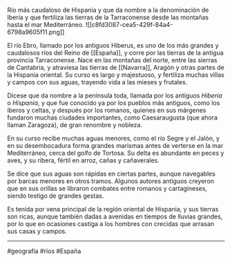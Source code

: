 Río más caudaloso de Hispania y que da nombre a la denominación de Iberia y que fertiliza las tierras de la Tarraconense desde las montañas hasta el mar Mediterráneo. 
![[c8fd3087-cea5-429f-84a4-6798a9605f11.png]]

El río Ebro, llamado por los antiguos Hiberus, es uno de los más grandes y caudalosos ríos del Reino de [[España]], y corre por las tierras de la antigua provincia Tarraconense. Nace en las montañas del norte, entre las sierras de Cantabria, y atraviesa las tierras de [[Navarra]], Aragón y otras partes de la Hispania oriental. Su curso es largo y majestuoso, y fertiliza muchas villas y campos con sus aguas, trayendo vida a las mieses y frutales.

Dícese que da nombre a la península toda, llamada por los antiguos _Hiberia_ o _Hispania_, y que fue conocido ya por los pueblos más antiguos, como los íberos y celtas, y después por los romanos, quienes en sus márgenes fundaron muchas ciudades importantes, como Caesaraugusta (que ahora llaman Zaragoza), de gran renombre y nobleza.

En su curso recibe muchas aguas menores, como el río Segre y el Jalón, y en su desembocadura forma grandes marismas antes de verterse en la mar Mediterráneo, cerca del golfo de Tortosa. Su delta es abundante en peces y aves, y su ribera, fértil en arroz, cañas y cañaverales.

Se dice que sus aguas son rápidas en ciertas partes, aunque navegables por barcas menores en otros tramos. Algunos autores antiguos creyeron que en sus orillas se libraron combates entre romanos y cartagineses, siendo testigo de grandes gestas.

Es tenida por vena principal de la región oriental de Hispania, y sus tierras son ricas, aunque también dadas a avenidas en tiempos de lluvias grandes, por lo que en ocasiones castiga a los hombres con crecidas que arrasan sus casas y campos.

--- 

#geografía #ríos #España 